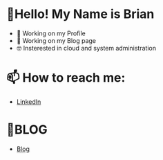 # 👋Hello! My Name is Brian 

- 🔨 Working on my Profile 
- 🔨 Working on my Blog page 
- 🤓 Insterested in cloud and system administration 


# 📫 How to reach me:

- [LinkedIn](https://www.linkedin.com/in/brian-dawi/)

# 📓BLOG

- [Blog](https://bgdawi.github.io/)
